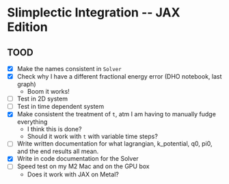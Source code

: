 # Slimplectic Integration -- JAX Edition

## TOOD

- [x] Make the names consistent in `Solver`
- [x] Check why I have a different fractional energy error (DHO notebook, last graph)
  - Boom it works!
- [ ] Test in 2D system
- [ ] Test in time dependent system
- [x] Make consistent the treatment of `t`, atm I am having to manually fudge everything
  - I think this is done? 
  - Should it work with `t` with variable time steps?
- [ ] Write written documentation for what lagrangian, k_potential, q0, pi0, and the end results all mean.
- [x] Write in code documentation for the Solver
- [ ] Speed test on my M2 Mac and on the GPU box
  - Does it work with JAX on Metal?
